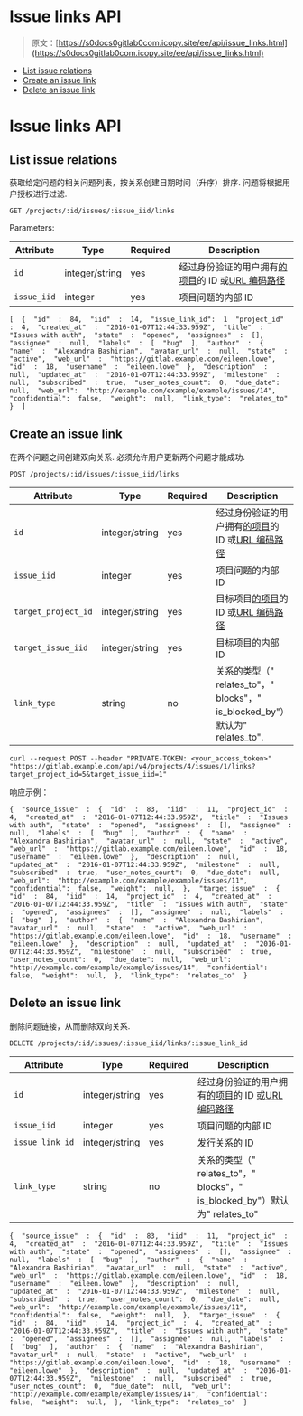 # Issue links API

> 原文：[https://s0docs0gitlab0com.icopy.site/ee/api/issue_links.html](https://s0docs0gitlab0com.icopy.site/ee/api/issue_links.html)

*   [List issue relations](#list-issue-relations)
*   [Create an issue link](#create-an-issue-link)
*   [Delete an issue link](#delete-an-issue-link)

# Issue links API[](#issue-links-api-starter "Permalink")

## List issue relations[](#list-issue-relations "Permalink")

获取给定问题的相关问题列表，按关系创建日期时间（升序）排序. 问题将根据用户授权进行过滤.

```
GET /projects/:id/issues/:issue_iid/links 
```

Parameters:

| Attribute | Type | Required | Description |
| --- | --- | --- | --- |
| `id` | integer/string | yes | 经过身份验证的用户拥有[的项目](README.html#namespaced-path-encoding)的 ID 或[URL 编码路径](README.html#namespaced-path-encoding) |
| `issue_iid` | integer | yes | 项目问题的内部 ID |

```
[  {  "id"  :  84,  "iid"  :  14,  "issue_link_id":  1  "project_id"  :  4,  "created_at"  :  "2016-01-07T12:44:33.959Z",  "title"  :  "Issues with auth",  "state"  :  "opened",  "assignees"  :  [],  "assignee"  :  null,  "labels"  :  [  "bug"  ],  "author"  :  {  "name"  :  "Alexandra Bashirian",  "avatar_url"  :  null,  "state"  :  "active",  "web_url"  :  "https://gitlab.example.com/eileen.lowe",  "id"  :  18,  "username"  :  "eileen.lowe"  },  "description"  :  null,  "updated_at"  :  "2016-01-07T12:44:33.959Z",  "milestone"  :  null,  "subscribed"  :  true,  "user_notes_count":  0,  "due_date":  null,  "web_url":  "http://example.com/example/example/issues/14",  "confidential":  false,  "weight":  null,  "link_type":  "relates_to"  }  ] 
```

## Create an issue link[](#create-an-issue-link "Permalink")

在两个问题之间创建双向关系. 必须允许用户更新两个问题才能成功.

```
POST /projects/:id/issues/:issue_iid/links 
```

| Attribute | Type | Required | Description |
| --- | --- | --- | --- |
| `id` | integer/string | yes | 经过身份验证的用户拥有[的项目](README.html#namespaced-path-encoding)的 ID 或[URL 编码路径](README.html#namespaced-path-encoding) |
| `issue_iid` | integer | yes | 项目问题的内部 ID |
| `target_project_id` | integer/string | yes | 目标项目[的项目](README.html#namespaced-path-encoding)的 ID 或[URL 编码路径](README.html#namespaced-path-encoding) |
| `target_issue_iid` | integer/string | yes | 目标项目的内部 ID |
| `link_type` | string | no | 关系的类型（" relates_to"，" blocks"，" is_blocked_by"）默认为" relates_to". |

```
curl --request POST --header "PRIVATE-TOKEN: <your_access_token>" "https://gitlab.example.com/api/v4/projects/4/issues/1/links?target_project_id=5&target_issue_iid=1" 
```

响应示例：

```
{  "source_issue"  :  {  "id"  :  83,  "iid"  :  11,  "project_id"  :  4,  "created_at"  :  "2016-01-07T12:44:33.959Z",  "title"  :  "Issues with auth",  "state"  :  "opened",  "assignees"  :  [],  "assignee"  :  null,  "labels"  :  [  "bug"  ],  "author"  :  {  "name"  :  "Alexandra Bashirian",  "avatar_url"  :  null,  "state"  :  "active",  "web_url"  :  "https://gitlab.example.com/eileen.lowe",  "id"  :  18,  "username"  :  "eileen.lowe"  },  "description"  :  null,  "updated_at"  :  "2016-01-07T12:44:33.959Z",  "milestone"  :  null,  "subscribed"  :  true,  "user_notes_count":  0,  "due_date":  null,  "web_url":  "http://example.com/example/example/issues/11",  "confidential":  false,  "weight":  null,  },  "target_issue"  :  {  "id"  :  84,  "iid"  :  14,  "project_id"  :  4,  "created_at"  :  "2016-01-07T12:44:33.959Z",  "title"  :  "Issues with auth",  "state"  :  "opened",  "assignees"  :  [],  "assignee"  :  null,  "labels"  :  [  "bug"  ],  "author"  :  {  "name"  :  "Alexandra Bashirian",  "avatar_url"  :  null,  "state"  :  "active",  "web_url"  :  "https://gitlab.example.com/eileen.lowe",  "id"  :  18,  "username"  :  "eileen.lowe"  },  "description"  :  null,  "updated_at"  :  "2016-01-07T12:44:33.959Z",  "milestone"  :  null,  "subscribed"  :  true,  "user_notes_count":  0,  "due_date":  null,  "web_url":  "http://example.com/example/example/issues/14",  "confidential":  false,  "weight":  null,  },  "link_type":  "relates_to"  } 
```

## Delete an issue link[](#delete-an-issue-link "Permalink")

删除问题链接，从而删除双向关系.

```
DELETE /projects/:id/issues/:issue_iid/links/:issue_link_id 
```

| Attribute | Type | Required | Description |
| --- | --- | --- | --- |
| `id` | integer/string | yes | 经过身份验证的用户拥有[的项目](README.html#namespaced-path-encoding)的 ID 或[URL 编码路径](README.html#namespaced-path-encoding) |
| `issue_iid` | integer | yes | 项目问题的内部 ID |
| `issue_link_id` | integer/string | yes | 发行关系的 ID |
| `link_type` | string | no | 关系的类型（" relates_to"，" blocks"，" is_blocked_by"）默认为" relates_to" |

```
{  "source_issue"  :  {  "id"  :  83,  "iid"  :  11,  "project_id"  :  4,  "created_at"  :  "2016-01-07T12:44:33.959Z",  "title"  :  "Issues with auth",  "state"  :  "opened",  "assignees"  :  [],  "assignee"  :  null,  "labels"  :  [  "bug"  ],  "author"  :  {  "name"  :  "Alexandra Bashirian",  "avatar_url"  :  null,  "state"  :  "active",  "web_url"  :  "https://gitlab.example.com/eileen.lowe",  "id"  :  18,  "username"  :  "eileen.lowe"  },  "description"  :  null,  "updated_at"  :  "2016-01-07T12:44:33.959Z",  "milestone"  :  null,  "subscribed"  :  true,  "user_notes_count":  0,  "due_date":  null,  "web_url":  "http://example.com/example/example/issues/11",  "confidential":  false,  "weight":  null,  },  "target_issue"  :  {  "id"  :  84,  "iid"  :  14,  "project_id"  :  4,  "created_at"  :  "2016-01-07T12:44:33.959Z",  "title"  :  "Issues with auth",  "state"  :  "opened",  "assignees"  :  [],  "assignee"  :  null,  "labels"  :  [  "bug"  ],  "author"  :  {  "name"  :  "Alexandra Bashirian",  "avatar_url"  :  null,  "state"  :  "active",  "web_url"  :  "https://gitlab.example.com/eileen.lowe",  "id"  :  18,  "username"  :  "eileen.lowe"  },  "description"  :  null,  "updated_at"  :  "2016-01-07T12:44:33.959Z",  "milestone"  :  null,  "subscribed"  :  true,  "user_notes_count":  0,  "due_date":  null,  "web_url":  "http://example.com/example/example/issues/14",  "confidential":  false,  "weight":  null,  },  "link_type":  "relates_to"  } 
```